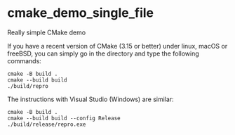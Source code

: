 # cmake_demo_single_file
Really simple CMake demo

If you have a recent version of CMake (3.15 or better) under linux, macOS or freeBSD,  you can simply
go in the directory and type the following commands:

```
cmake -B build .
cmake --build build
./build/repro
```


The instructions with Visual Studio (Windows) are similar:


```
cmake -B build .
cmake --build build --config Release
./build/release/repro.exe
```
